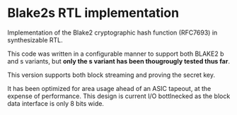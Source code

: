 # Blake2s RTL implementation

Implementation of the Blake2 cryptographic hash function (RFC7693) in 
synthesizable RTL.

This code was written in a configurable manner to support both BLAKE2
b and s variants, but **only the s variant has been thougrougly tested thus far**.

This version supports both block streaming and proving the secret key. 

It has been optimized for area usage ahead of an ASIC tapeout, at the 
expense of performance. This design is current I/O bottlnecked as the block data
interface is only 8 bits wide. 

